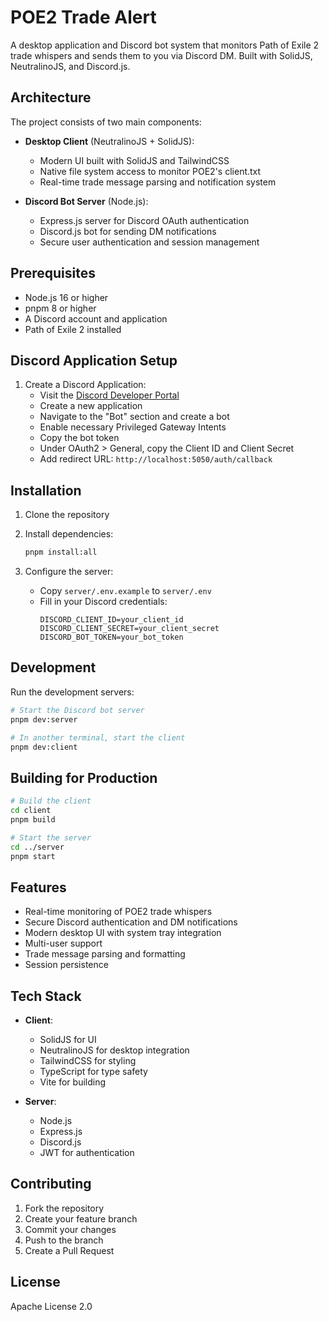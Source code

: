 # POE2 Trade Alert

A desktop application and Discord bot system that monitors Path of Exile 2 trade whispers and sends them to you via Discord DM. Built with SolidJS, NeutralinoJS, and Discord.js.

## Architecture

The project consists of two main components:

- **Desktop Client** (NeutralinoJS + SolidJS):
  - Modern UI built with SolidJS and TailwindCSS
  - Native file system access to monitor POE2's client.txt
  - Real-time trade message parsing and notification system

- **Discord Bot Server** (Node.js):
  - Express.js server for Discord OAuth authentication
  - Discord.js bot for sending DM notifications
  - Secure user authentication and session management

## Prerequisites

- Node.js 16 or higher
- pnpm 8 or higher
- A Discord account and application
- Path of Exile 2 installed

## Discord Application Setup

1. Create a Discord Application:
   - Visit the [Discord Developer Portal](https://discord.com/developers/applications)
   - Create a new application
   - Navigate to the "Bot" section and create a bot
   - Enable necessary Privileged Gateway Intents
   - Copy the bot token
   - Under OAuth2 > General, copy the Client ID and Client Secret
   - Add redirect URL: `http://localhost:5050/auth/callback`

## Installation

1. Clone the repository
2. Install dependencies:
   ```bash
   pnpm install:all
   ```

3. Configure the server:
   - Copy `server/.env.example` to `server/.env`
   - Fill in your Discord credentials:
     ```
     DISCORD_CLIENT_ID=your_client_id
     DISCORD_CLIENT_SECRET=your_client_secret
     DISCORD_BOT_TOKEN=your_bot_token
     ```

## Development

Run the development servers:

```bash
# Start the Discord bot server
pnpm dev:server

# In another terminal, start the client
pnpm dev:client
```

## Building for Production

```bash
# Build the client
cd client
pnpm build

# Start the server
cd ../server
pnpm start
```

## Features

- Real-time monitoring of POE2 trade whispers
- Secure Discord authentication and DM notifications
- Modern desktop UI with system tray integration
- Multi-user support
- Trade message parsing and formatting
- Session persistence

## Tech Stack

- **Client**:
  - SolidJS for UI
  - NeutralinoJS for desktop integration
  - TailwindCSS for styling
  - TypeScript for type safety
  - Vite for building

- **Server**:
  - Node.js
  - Express.js
  - Discord.js
  - JWT for authentication

## Contributing

1. Fork the repository
2. Create your feature branch
3. Commit your changes
4. Push to the branch
5. Create a Pull Request

## License

Apache License 2.0 
